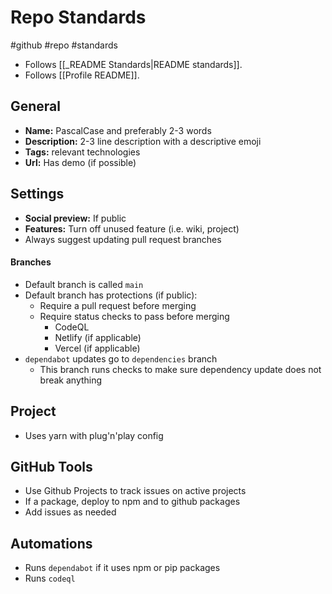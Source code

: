 # Repo Standards
#github #repo #standards

- Follows [[_README Standards|README standards]].
- Follows [[Profile README]].

## General
- **Name:** PascalCase and preferably 2-3 words
- **Description:** 2-3 line description with a descriptive emoji
- **Tags:** relevant technologies
- **Url:** Has demo (if possible)

## Settings
- **Social preview:** If public
- **Features:** Turn off unused feature (i.e. wiki, project)
- Always suggest updating pull request branches

#### Branches
- Default branch is called `main`
- Default branch has protections (if public):
	- Require a pull request before merging
	- Require status checks to pass before merging
		- CodeQL
		- Netlify (if applicable)
		- Vercel (if applicable)
- `dependabot` updates go to `dependencies` branch
	- This branch runs checks to make sure dependency update does not break anything

## Project
- Uses yarn with plug'n'play config

## GitHub Tools
- Use Github Projects to track issues on active projects
- If a package, deploy to npm and to github packages
- Add issues as needed
 
## Automations
- Runs `dependabot` if it uses npm or pip packages
- Runs `codeql`

